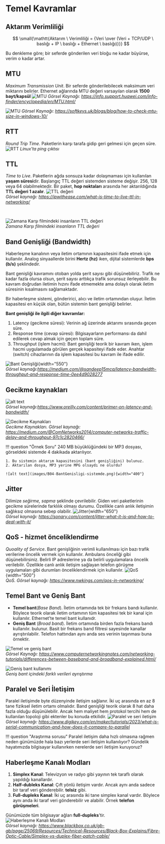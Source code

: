 # Temel Kavramlar

## Aktarım Verimliliği

$$ \small{\mathtt{Aktarım \ Verimliliği = {Veri \over (Veri + TCP/UDP \ baslığı + IP \ baslığı + Ethernet \ baslığı)}}} $$

Bu denkleme göre; bir seferde gönderilen veri bloğu ne kadar büyürse, verim o kadar artar.

## MTU

_Maximum Transmission Unit_. Bir seferde gönderilebilecek maksimum veri miktarını belirler. Ethernet ağlarında MTU değeri varsayılan olarak **1500
bayt/kapsül**
![MTU](images/B04-MTU.png)
*Görsel Kaynağı: https://info.support.huawei.com/info-finder/encyclopedia/en/MTU.html/*

![MTU](images/B04-MTU_Windows.png)
*Görsel Kaynağı: https://softkeys.uk/blogs/blog/how-to-check-mtu-size-in-windows-10/*

## RTT

_Round Trip Time_. Paketlerin karşı tarafa gidip geri gelmesi için geçen süre.
![RTT](images/B04-RTT.png)
*Linux'ta ping çıktısı*

## TTL

_Time to Live_. Paketlerin ağda sonsuza kadar dolaşmaması için kullanılan **yaşam süresi**dir. Başlangıç TTL değeri sistemden sisteme değişir. 256, 128 veya 64 olabilmektedir. Bir paket, **hop noktaları** arasında her aktarıldığında **TTL değeri 1 azalır**.
![TTL değeri](images/B04-TTL.png)  
*Görsel kaynağı: https://ipwithease.com/what-is-time-to-live-ttl-in-networking/*

<br/>

![Zamana Karşı filmindeki insanların TTL değeri](images/B04-Film_ZamanaKarsi.jpg)  
*Zamana Karşı filmindeki insanların TTL değeri*

## Band Genişliği (Bandwidth)

Haberleşme kanalının veya iletim ortamının kapasitesini ifade etmek için
kullanılır. Analog sinyaallerde birini **Hertz (hz)** iken, dijital sistemlerde **bps (b/s)** şeklindedir.  

Bant genişliği kavramını otoban yolda şerit sayısı gibi düşünebiliriz. Trafik ne kadar fazla olursa olsun, şerit sayısı arttıkça trafik sorunsuz ilerleyebilir. Bu kavram doğrudan iletimin hızını ifade etmemekte ama dolaylı olarak iletim süresinin kısalmasını sağlamaktadır.  

Bir haberleşme sistemi, gönderirici, alıcı ve iletim ortamından oluşur.
İletim kapasitesi en küçük olan, bütün sistemin bant genişliği belirler.

**Bant genişliği ile ilgili diğer kavramlar:**

1. Latency (gecikme süresi): Verinin ağ üzerinde aktarımı sırasında geçen süre.
2. Response time (cevap süresi): Bilgisayarların performansı da dahil edilerek cevap almak için geçen toplam süre.
3. Throughput (işlem hacmi): Bant genişliği teorik bir kavram iken, işlem hacmi uygulamada görülen gerçek kapasiteyi ifade eder. Anahtar (switch) cihazlarının da işlem kapasitesi bu kavram ile ifade edilir.

![Bant Genişliği](images/B04-BantGenisligi01.png){width="550"}  
*Görsel kaynağı:https://medium.com/@sandeep15mca/latency-bandwidth-throughput-and-response-time-0ee4d9028277*


## Gecikme kaynakları

![alt text](images/B04-BantGenisligi02.png)  
*Görsel kaynağı:https://www.oreilly.com/content/primer-on-latency-and-bandwidth/*

![Gecikme Kaynakları](images/B04-Delay_kaynaklari.png)  
*Gecikme Kaynakları. Görsel kaynağı: https://medium.com/@ComNetworks2014/computer-networks-traffic-delay-and-throughput-97c1c2820466/*

!!! question "Örnek Soru"
    240 MB büyüklüğündeki bir MP3 dosyası, görseldeki sistemde 4 dakikada aktarılıyor.

    1. Bu sistemin aktarım kapasitesini (bant genişliğini) bulunuz.
    2. Aktarılan dosya, MP3 yerine MPG olsaydı ne olurdu?

    ![alt text](images/B04-BantGenisligi-sistemde.png){width="400"}

## Jitter

Dilimize _seğirme, sapma_ şeklinde çevrilebilir. Giden veri paketlerinin gecikme sürelerinde farklılık olması durumu. Özellikle canlı anlık iletişimin sağlıksız olmasına sebep olabilir.
![Jitter](images/B04-Jitter.png){width="650"}  
*Görsel kaynağı: https://sonary.com/content/jitter-what-it-is-and-how-to-deal-with-it/*

## QoS - hizmet önceliklendirme

_Quoality of Service_. Bant genişliğinin verimli kullanılması için bazı trafik verilerine öncelik vermek için kullanılır. Ambulans önceliği gibi düşünebilirsiniz. Belirli IP adreslerine ya da belirli uygulamalara öncelik verilebilir. Özellikle canlı anlık iletişim sağlayan telefon görüşme uygulamaları gibi durumları önceliklendirmek için kullanılır.
![QoS](images/B04-QoS.png){width="500"}  
*QoS. Görsel kaynağı: https://www.nwkings.com/qos-in-networking/*

## Temel Bant ve Geniş Bant 

- **Temel bant**(_Base Band_). İletim ortamında tek bir frekans bandı kullanılır. Böylece teorik olarak iletim ortamının tüm kapasitesi tek bir kanal için kullanılır. Ethernet'te temel bant kullanıdr.
- **Geniş Bant**  (_Broad band_). İletim ortamında birden fazla frekans bandı kullanılır. bulunur. Basit
bir frekans band filtresi sayesinde kanallar ayrıştırılabilir. Telefon
hattından aynı anda ses verinin taşınması buna örnektir.

![Temel ve geniş bant](images/B04-TemelBand-GenisBand.png)  
*Görsel Kaynağı: https://www.computernetworkingnotes.com/networking-tutorials/differences-between-baseband-and-broadband-explained.html/*

![Geniş bant kullanımı](B04-GenisBant-splitter.png)  
*Geniş bant içindeki farklı verileri ayrıştırma*

## Paralel ve Seri İletişim

Paralel iletişimde byte düzenyinde iletişim sağlanır. İki uç arasında en
az 8 tane fiziksel iletim ortamı olmalıdır. Band genişliği teorik olarak
8 hat daha fazla olduğu düşünülebilir. Ancak hem maliyet hem protokol
tercihi hem de kullanılan topoloji gibi ektenler bu konuda etkilidir.
![Paralel ve seri iletişim](<images/B04-Paralel_ve_Seri.png>)  
*Görsel kaynağı: https://www.digikey.com/en/maker/tutorials/2023/what-is-serial-communication-and-how-does-it-compare-to-parallel*

!!! question "Araştırma sorusu"
    Paralel iletişim daha hızlı olmasına rağmen neden günümüzde hala bazı yerlerde seri iletişim kullanılıyor? Gündelik hayatımızda bilgisayar kullanırken nerelerde seri iletişim kuruyoruz?

## Haberleşme Kanalı Modları

1. **Simplex Kanal**: Televizyon ve radyo gibi yayının tek taraflı olarak yapıldığı kanallardır.
2. **Half-dubleks Kanal**: Çıft yönlü iletişim vardır. Ancak aynı anda sadece bir taraf veri gönderebilir. **telsiz** gibi.
3. **Full-dupleks Kanal**: İki uç arasında iki tane simplex kanal vardır. Böylece aynı anda iki taraf veri gönderebilir ve alabilir. Örnek **telefon görüşmeleri**.

Günümüzde tüm bilgisayar ağları **full-dupleks**’tir.
![Haberleşme Kanalı Modları](images/B04-hHaberlesme_Modlari.jpg)  
*Görsel kaynağı: https://www.blackbox.co.uk/gb-gb/page/25069/Resources/Technical-Resources/Black-Box-Explains/Fibre-Optic-Cable/Simplex-vs-duplex-fiber-patch-cable/*
